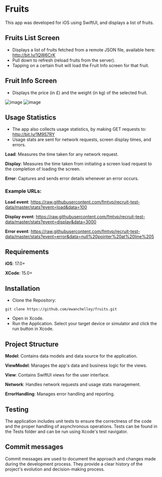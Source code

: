 # Fruits

This app was developed for iOS using SwiftUI, and displays a list of fruits.

## Fruits List Screen

- Displays a list of fruits fetched from a remote JSON file, available here: http://bit.ly/1QW6CrK
- Pull down to refresh (reload fruits from the server).
- Tapping on a certain fruit will load the Fruit Info screen for that fruit.


## Fruit Info Screen

- Displays the price (in £) and the weight (in kg) of the selected fruit.

![image](https://github.com/user-attachments/assets/babc744e-db96-468f-9328-2f6c9a343a7e)
![image](https://github.com/user-attachments/assets/24ef62ca-a9d2-47b8-bc36-7c0b8208509d)


## Usage Statistics

- The app also collects usage statistics, by making GET requests to: http://bit.ly/1M9S7RY
- Usage stats are sent for network requests, screen display times, and errors.

**Load**: Measures the time taken for any network request.

**Display**: Measures the time taken from initiating a screen load request to the completion of loading the screen.

**Error**: Captures and sends error details whenever an error occurs.

### Example URLs:

**Load event**: https://raw.githubusercontent.com/fmtvp/recruit-test-data/master/stats?event=load&data=100

**Display event**: https://raw.githubusercontent.com/fmtvp/recruit-test-data/master/stats?event=display&data=3000

**Error event**: https://raw.githubusercontent.com/fmtvp/recruit-test-data/master/stats?event=error&data=null%20pointer%20at%20line%205

## Requirements

**iOS**: 17.0+

**XCode**: 15.0+

## Installation

- Clone the Repository:

```
git clone https://github.com/ewanchelley/fruits.git
```

- Open in Xcode.
- Run the Application. Select your target device or simulator and click the run button in Xcode.

## Project Structure

**Model**: Contains data models and data source for the application.

**ViewModel**: Manages the app's data and business logic for the views.

**View**: Contains SwiftUI views for the user interface.

**Network**: Handles network requests and usage stats management.

**ErrorHandling**: Manages error handling and reporting.

## Testing
The application includes unit tests to ensure the correctness of the code and the proper handling of asynchronous operations. 
Tests can be found in the Tests folder and can be run using Xcode's test navigator.

## Commit messages
Commit messages are used to document the approach and changes made during the development process. They provide a clear history of the project's evolution and decision-making process.
